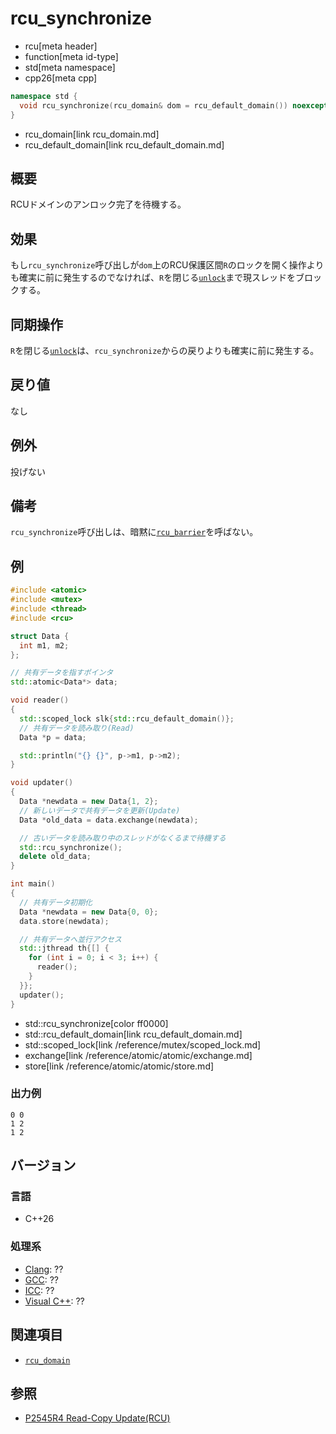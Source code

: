 # rcu_synchronize
* rcu[meta header]
* function[meta id-type]
* std[meta namespace]
* cpp26[meta cpp]

```cpp
namespace std {
  void rcu_synchronize(rcu_domain& dom = rcu_default_domain()) noexcept;
}
```
* rcu_domain[link rcu_domain.md]
* rcu_default_domain[link rcu_default_domain.md]

## 概要
RCUドメインのアンロック完了を待機する。


## 効果
もし`rcu_synchronize`呼び出しが`dom`上のRCU保護区間`R`のロックを開く操作よりも確実に前に発生するのでなければ、`R`を閉じる[`unlock`](rcu_domain/unlock.md)まで現スレッドをブロックする。


## 同期操作
`R`を閉じる[`unlock`](rcu_domain/unlock.md)は、`rcu_synchronize`からの戻りよりも確実に前に発生する。


## 戻り値
なし


## 例外
投げない


## 備考
`rcu_synchronize`呼び出しは、暗黙に[`rcu_barrier`](rcu_barrier.md)を呼ばない。


## 例
```cpp example
#include <atomic>
#include <mutex>
#include <thread>
#include <rcu>

struct Data {
  int m1, m2;
};

// 共有データを指すポインタ
std::atomic<Data*> data;

void reader()
{
  std::scoped_lock slk{std::rcu_default_domain()};
  // 共有データを読み取り(Read)
  Data *p = data;

  std::println("{} {}", p->m1, p->m2);
}

void updater()
{
  Data *newdata = new Data{1, 2};
  // 新しいデータで共有データを更新(Update)
  Data *old_data = data.exchange(newdata);

  // 古いデータを読み取り中のスレッドがなくるまで待機する
  std::rcu_synchronize();
  delete old_data;
}

int main()
{
  // 共有データ初期化
  Data *newdata = new Data{0, 0};
  data.store(newdata);

  // 共有データへ並行アクセス
  std::jthread th{[] {
    for (int i = 0; i < 3; i++) {
      reader();
    }
  }};
  updater();
}
```
* std::rcu_synchronize[color ff0000]
* std::rcu_default_domain[link rcu_default_domain.md]
* std::scoped_lock[link /reference/mutex/scoped_lock.md]
* exchange[link /reference/atomic/atomic/exchange.md]
* store[link /reference/atomic/atomic/store.md]

### 出力例
```
0 0
1 2
1 2
```


## バージョン
### 言語
- C++26

### 処理系
- [Clang](/implementation.md#clang): ??
- [GCC](/implementation.md#gcc): ??
- [ICC](/implementation.md#icc): ??
- [Visual C++](/implementation.md#visual_cpp): ??


## 関連項目
- [`rcu_domain`](rcu_domain.md)


## 参照
- [P2545R4 Read-Copy Update(RCU)](https://open-std.org/jtc1/sc22/wg21/docs/papers/2023/p2545r4.pdf)
